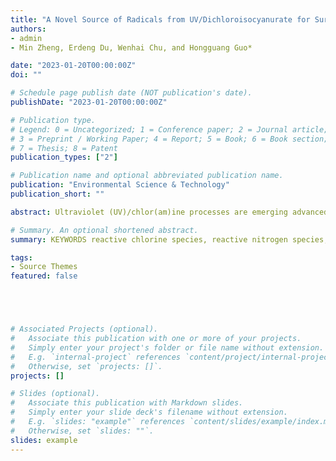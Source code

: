 ```yaml
---
title: "A Novel Source of Radicals from UV/Dichloroisocyanurate for Surpassing Abatement of Emerging Contaminants Versus Conventional UV/Chlor(am)ine Processes"
authors:
- admin
- Min Zheng, Erdeng Du, Wenhai Chu, and Hongguang Guo*

date: "2023-01-20T00:00:00Z"
doi: ""

# Schedule page publish date (NOT publication's date).
publishDate: "2023-01-20T00:00:00Z"

# Publication type.
# Legend: 0 = Uncategorized; 1 = Conference paper; 2 = Journal article;
# 3 = Preprint / Working Paper; 4 = Report; 5 = Book; 6 = Book section;
# 7 = Thesis; 8 = Patent
publication_types: ["2"]

# Publication name and optional abbreviated publication name.
publication: "Environmental Science & Technology"
publication_short: ""

abstract: Ultraviolet (UV)/chlor(am)ine processes are emerging advanced oxidation processes (AOPs) for water decontamination and raising continuous attention. However, limitations appear in the UV/hypochlorite and UV/monochloramine for removing specific contaminants ascribed to the differences in the sorts and yields of free radicals. Here, this study reports UV/dichloroisocyanurate (NaDCC) as a novel source of radicals. NaDCC was demonstrated to be a well-balanced compound between hypochlorite and monochloramine, and it had significant UV absorption and a medium intrinsic quantum yield. The UV/NaDCC produced more substantial hydroxyl radicals (*OH) and reactive chlorine species (RCSs, including Cl*, ClO*, and Cl2*-) than conventional UV/chlor(am)ine, thereby generating a higher oxidation efficiency. The reaction mechanisms, environmental applicability, and energy requirements of the UV/NaDCC process for emerging contaminants (ECs) abatement were further investigated. The results showed that *OH and *NH2 attacked ECs mostly through hydrogen atom transfer (HAT) and radical adduct formation, whereas Cl* destroyed ECs mainly through HAT and single electron transfer, with ClO* playing a certain role through HAT. Kinetic model analyses revealed that the UV/NaDCC outperformed the conventional UV/chlor(am)ine in a variety of water matrices with superior degradation efficiency, significantly saving up to 96% electrical energy per order. Overall, this study first demonstrates application prospects of a novel AOP using UV/NaDCC, which can compensate for the deficiency of the conventional UV/chlor(am)ine AOPs.

# Summary. An optional shortened abstract.
summary: KEYWORDS reactive chlorine species, reactive nitrogen species, UV/hypochlorite, UV/monochloramine, UV/dichloroisocyanurate.

tags:
- Source Themes
featured: false





# Associated Projects (optional).
#   Associate this publication with one or more of your projects.
#   Simply enter your project's folder or file name without extension.
#   E.g. `internal-project` references `content/project/internal-project/index.md`.
#   Otherwise, set `projects: []`.
projects: []

# Slides (optional).
#   Associate this publication with Markdown slides.
#   Simply enter your slide deck's filename without extension.
#   E.g. `slides: "example"` references `content/slides/example/index.md`.
#   Otherwise, set `slides: ""`.
slides: example
---
```










